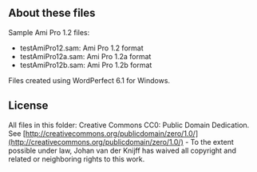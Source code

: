 ## About these files
Sample Ami Pro 1.2 files:

- testAmiPro12.sam: Ami Pro 1.2 format
- testAmiPro12a.sam: Ami Pro 1.2a format
- testAmiPro12b.sam: Ami Pro 1.2b format

Files created using WordPerfect 6.1 for Windows. 

## License
All files in this folder: Creative Commons CC0: Public Domain Dedication. See [http://creativecommons.org/publicdomain/zero/1.0/](http://creativecommons.org/publicdomain/zero/1.0/) - To the extent possible under law, Johan van der Knijff has waived all copyright and related or neighboring rights to this work.
